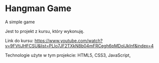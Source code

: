 # Hangman Game


A simple game

Jest to  projekt z kursu, który wykonuję.

Link do kursu: https://www.youtube.com/watch?v=9FVtiJHFCSU&list=PLlo7JF2TXkN8b04mFRCegh6pMDolJkInf&index=4

Technologie użyte w tym projekcie: HTML5, CSS3, JavaScript,
